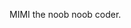 MIMI the noob noob coder.




<!---
chlgudrb/chlgudrb is a ✨ special ✨ repository because its `README.md` (this file) appears on your GitHub profile.
You can click the Preview link to take a look at your changes.
--->
